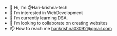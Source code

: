 - 👋 Hi, I’m @Hari-krishna-tech
- 👀 I’m interested in WebDevelopment
- 🌱 I’m currently learning DSA.
- 💞️ I’m looking to collaborate on creating websites
- 📫 How to reach me harikrishna03092@gmail.com

<!---
Hari-krishna-tech/Hari-krishna-tech is a ✨ special ✨ repository because its `README.md` (this file) appears on your GitHub profile.
You can click the Preview link to take a look at your changes.
--->

